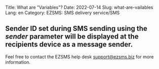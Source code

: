 Title: What are "Variables"?
Date: 2022-07-14
Slug: what-are-vailables
Lang: en
Category: EZSMS: SMS delivery service/SMS

## Sender ID set during SMS sending using the *sender* parameter will be displayed at the recipients device as a message sender.

Feel free to contact the EZSMS help desk support@ezsms.biz for more information.
